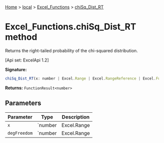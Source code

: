 [Home](./index) &gt; [local](local.md) &gt; [Excel\_Functions](local.excel_functions.md) &gt; [chiSq\_Dist\_RT](local.excel_functions.chisq_dist_rt.md)

# Excel\_Functions.chiSq\_Dist\_RT method

Returns the right-tailed probability of the chi-squared distribution. 

 \[Api set: ExcelApi 1.2\]

**Signature:**
```javascript
chiSq_Dist_RT(x: number | Excel.Range | Excel.RangeReference | Excel.FunctionResult<any>, degFreedom: number | Excel.Range | Excel.RangeReference | Excel.FunctionResult<any>): FunctionResult<number>;
```
**Returns:** `FunctionResult<number>`

## Parameters

|  Parameter | Type | Description |
|  --- | --- | --- |
|  `x` | `number | Excel.Range | Excel.RangeReference | Excel.FunctionResult<any>` |  |
|  `degFreedom` | `number | Excel.Range | Excel.RangeReference | Excel.FunctionResult<any>` |  |

